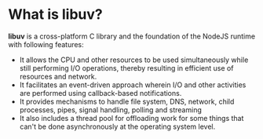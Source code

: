 # What is libuv?

**libuv** is a cross-platform C library and the foundation of the NodeJS runtime with following features:

- It allows the CPU and other resources to be used simultaneously while still performing I/O operations, thereby resulting in efficient use of resources and network.
- It facilitates an event-driven approach wherein I/O and other activities are performed using callback-based notifications.
- It provides mechanisms to handle file system, DNS, network, child processes, pipes, signal handling, polling and streaming
- It also includes a thread pool for offloading work for some things that can't be done asynchronously at the operating system level.